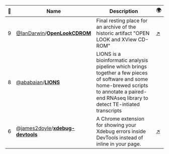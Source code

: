 |:star2: | Name | Description | 🌍|
|---|---|---|---|
|9|[@IanDarwin](https://github.com/IanDarwin)/[**OpenLookCDROM**](https://github.com/IanDarwin/OpenLookCDROM)|Final resting place for an archive of the historic artifact "OPEN LOOK and XView CD-ROM"|[:arrow_upper_right:](http://darwinsys.com/olcd/)|
|8|[@ababaian](https://github.com/ababaian)/[**LIONS**](https://github.com/ababaian/LIONS)| LIONS is a bioinformatic analysis pipeline which brings together a  few pieces of software and some home-brewed scripts to annotate a  paired-end RNAseq library to detect TE-intiated transcripts||
|6|[@james2doyle](https://github.com/james2doyle)/[**xdebug-devtools**](https://github.com/james2doyle/xdebug-devtools)|A Chrome extension for showing your Xdebug errors inside DevTools instead of inline in your page.|[:arrow_upper_right:](https://chrome.google.com/webstore/detail/xdebug-devtools/fdpaibggficcadchhddlbgclcmolclip)|

